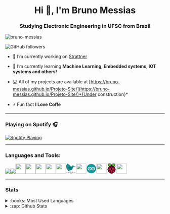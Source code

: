 <h1 align="center">Hi 👋, I'm Bruno Messias</h1>
<h3 align="center">Studying Electronic Engineering in UFSC from Brazil</h3>


<p><img src="https://komarev.com/ghpvc/?username=bruno-messias&" alt="bruno-messias" /></p>
<p align="left"><img alt="GitHub followers" src="https://img.shields.io/github/followers/Bruno-Messias?label=Followers&style=social"></p>

- 🔭 I’m currently working on  [Strattner](https://www.strattner.com.br/)

- 🌱 I’m currently learning **Machine Learning, Embedded systems, IOT systems and others!**

- 💻 All of my projects are available at [https://bruno-messias.github.io/Projeto-Site/](https://bruno-messias.github.io/Projeto-Site/)*{Under construction}*

- ⚡ Fun fact **I Love Coffe**

---
### Playing on Spotify 🎧

[<img src="https://novatorem.bruno-messias.vercel.app/api/spotify-playing" alt="Spotify Playing" width="350" />](https://open.spotify.com/user/vit3om65dx2mssssja8mjt7jw)

---
<!-- 
### Contact with me: -->

<!--[<img align="left" alt="Bruno-Linkedin | LinkedIn" width="22px" src="https://cdn.jsdelivr.net/npm/simple-icons@v3/icons/linkedin.svg" />][linkedin]
<br><br>-->
<!--<img align="left" alt="Bruno-Outlook | Outlook" width="22px" src="https://simpleicons.org/icons/microsoftoutlook.svg" />brunocmessias@hotmail.com
<br>
-->
<!-- --- -->

### Languages and Tools:

<img weight="32" width="32" src="https://img.icons8.com/color/48/000000/c-programming.png"/><img eight="32" width="32" src="https://img.icons8.com/color/48/000000/c-plus-plus-logo.png"/><img height="32" width="32" src="https://www.vectorlogo.zone/logos/jupyter/jupyter-icon.svg" /><img height="32" width="32" src="https://img.icons8.com/color/48/000000/python.png"/><img height="32" width="32" src="https://img.icons8.com/fluent/48/000000/visual-studio-code-2019.png"/><img height="32" width="32" src="https://www.vectorlogo.zone/logos/tensorflow/tensorflow-icon.svg"/><img height="32" width="32" 
src="https://img.icons8.com/color/48/000000/git.png"/><img height="32" width="32" src="https://raw.githubusercontent.com/github/explore/80688e429a7d4ef2fca1e82350fe8e3517d3494d/topics/latex/latex.png"/><img height="32" width="32" src="https://img.icons8.com/color/48/000000/linux.png"/><img height="32" width="32" src="https://raw.githubusercontent.com/github/explore/80688e429a7d4ef2fca1e82350fe8e3517d3494d/topics/arduino/arduino.png"/><img height="32" width="32" src="https://cdn.icon-icons.com/icons2/2148/PNG/512/vhdl_icon_131901.png"/><img height="32" width="32" src="https://raw.githubusercontent.com/github/explore/80688e429a7d4ef2fca1e82350fe8e3517d3494d/topics/raspberry-pi/raspberry-pi.png"/><img height="32" width="32" src="https://upload.wikimedia.org/wikipedia/commons/6/6a/Gnu-octave-logo.svg"/>

---
### Stats
<details>
  <summary>:books: Most Used Languages</summary>
    <img align="left" src="https://github-readme-stats.bruno-messias.vercel.app/api/top-langs/?username=bruno-messias&layout=compact&hide=html" alt="bruno-messias" />
</details>
<details>
  <summary>:zap: Github Stats</summary>
    <img align="center" src="https://github-readme-stats.bruno-messias.vercel.app/api?username=bruno-messias&show_icons=true" alt="bruno-messias" />
</details>


[linkedin]: https://www.linkedin.com/in/bruno-messias-4a73a890/
[Outlook]: brunocmessias@hotmail.com

